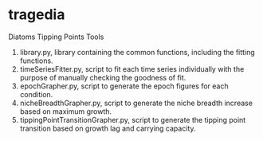 # tragedia
Diatoms Tipping Points Tools    

1. library.py, library containing the common functions, including the fitting functions.  
2. timeSeriesFitter.py, script to fit each time series individually with the purpose of manually checking the goodness of fit.  
3. epochGrapher.py, script to generate the epoch figures for each condition.  
4. nicheBreadthGrapher.py, script to generate the niche breadth increase based on maximum growth.  
5. tippingPointTransitionGrapher.py, script to generate the tipping point transition based on growth lag and carrying capacity. 

